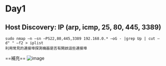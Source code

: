 Day1
===
Host Discovery: IP (arp, icmp, 25, 80, 445, 3389)
---
    sudo nmap –n –sn –PS22,80,445,3389 192.168.0.* –oG - |grep Up | cut –d" " –f2 > iplist
    利用常見的連接埠探測機器是否有開啟這些連接埠
==補充==
<img  alt="image" src="https://github.com/user-attachments/assets/20801a33-6b66-4cc0-b612-f9983fd3ae7b">
